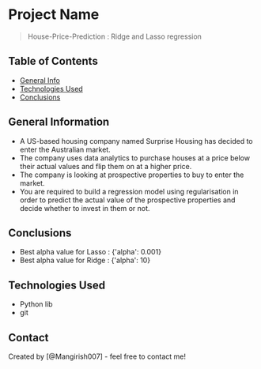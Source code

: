 # Project Name
> House-Price-Prediction : Ridge and Lasso regression


## Table of Contents
* [General Info](#general-information)
* [Technologies Used](#technologies-used)
* [Conclusions](#conclusions)

<!-- You can include any other section that is pertinent to your problem -->

## General Information
- A US-based housing company named Surprise Housing has decided to enter the Australian market. 
- The company uses data analytics to purchase houses at a price below their actual values and flip them on at a higher price.
- The company is looking at prospective properties to buy to enter the market. 
- You are required to build a regression model using regularisation in order to predict the actual value of the prospective properties and decide whether to invest in them or not.

<!-- You don't have to answer all the questions - just the ones relevant to your project. -->

## Conclusions
- Best alpha value for Lasso : {'alpha': 0.001}
- Best alpha value for Ridge : {'alpha': 10}

<!-- You don't have to answer all the questions - just the ones relevant to your project. -->


## Technologies Used
- Python lib
- git

<!-- As the libraries versions keep on changing, it is recommended to mention the version of library used in this project -->



## Contact
Created by [@Mangirish007] - feel free to contact me!


<!-- Optional -->
<!-- ## License -->
<!-- This project is open source and available under the [... License](). -->

<!-- You don't have to include all sections - just the one's relevant to your project -->
